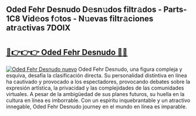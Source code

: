 ## Oded Fehr Desnudo D𝚎sn𝚞dos filtr𝚊dos - Parts-1C8 Vid𝚎os f𝚘tos - N𝚞evas filtr𝚊ciones atr𝚊ctivas 7DOIX

# <h2><a href="http://mb0aai.tromn.icu/?c=Oded+Fehr+Desnudo">🔗👉👉👉 Oded Fehr Desnudo 🔗🔗</a></h2>

[![Oded Fehr Desnudo nuevo](https://i.imgur.com/pEAQMta.gif)](http://mb0aai.tromn.icu/?c=Oded+Fehr+Desnudo)
Oded Fehr Desnudo, una figura compleja y esquiva, desafía la clasificación directa. Su personalidad distintiva en línea ha cautivado y provocado a los espectadores, provocando debates sobre la expresión artística, la privacidad y las complejidades de las comunidades virtuales. A pesar de la ambigüedad de sus planes futuros, su huella en la cultura en línea es imborrable. Con un espíritu inquebrantable y un atractivo innegable, Oded Fehr Desnudo journey en el mundo en línea es imparable.
